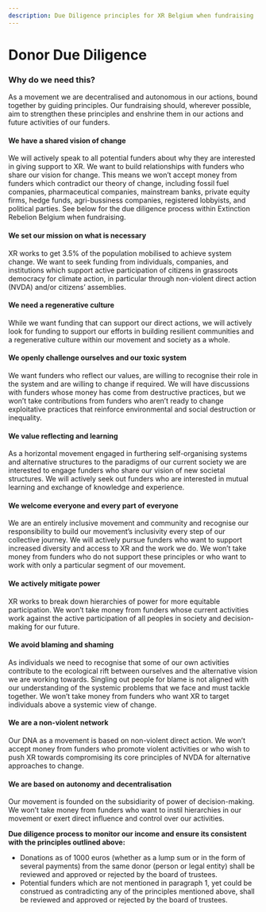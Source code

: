 ```yaml
---
description: Due Diligence principles for XR Belgium when fundraising
---
```


# Donor Due Diligence

### Why do we need this? 

As a movement we are decentralised and autonomous in our actions, bound together by guiding principles. Our fundraising should, wherever possible, aim to strengthen these principles and enshrine them in our actions and future activities of our funders.

#### We have a shared vision of change 

We will actively speak to all potential funders about why they are interested in giving support to XR. We want to build relationships with funders who share our vision for change. This means we won’t accept money from funders which contradict our theory of change, including fossil fuel companies, pharmaceutical companies, mainstream banks, private equity firms, hedge funds, agri-bussiness companies, registered lobbyists, and political parties. See below for the due diligence process within Extinction Rebelion Belgium when fundraising.

#### We set our mission on what is necessary 

XR works to get 3.5% of the population mobilised to achieve system change. We want to seek funding from individuals, companies, and institutions which support active participation of citizens in grassroots democracy for climate action, in particular through non-violent direct action \(NVDA\) and/or citizens’ assemblies.

#### We need a regenerative culture 

While we want funding that can support our direct actions, we will actively look for funding to support our efforts in building resilient communities and a regenerative culture within our movement and society as a whole.

#### We openly challenge ourselves and our toxic system

We want funders who reflect our values, are willing to recognise their role in the system and are willing to change if required. We will have discussions with funders whose money has come from destructive practices, but we won’t take contributions from funders who aren’t ready to change exploitative practices that reinforce environmental and social destruction or inequality. 

#### We value reflecting and learning 

As a horizontal movement engaged in furthering self-organising systems and alternative structures to the paradigms of our current society we are interested to engage funders who share our vision of new societal structures. We will actively seek out funders who are interested in mutual learning and exchange of knowledge and experience.

#### We welcome everyone and every part of everyone 

We are an entirely inclusive movement and community and recognise our responsibility to build our movement’s inclusivity every step of our collective journey. We will actively pursue funders who want to support increased diversity and access to XR and the work we do. We won’t take money from funders who do not support these principles or who want to work with only a particular segment of our movement.

#### We actively mitigate power

XR works to break down hierarchies of power for more equitable participation. We won’t take money from funders whose current activities work against the active participation of all peoples in society and decision-making for our future.

#### We avoid blaming and shaming 

As individuals we need to recognise that some of our own activities contribute to the ecological rift between ourselves and the alternative vision we are working towards. Singling out people for blame is not aligned with our understanding of the systemic problems that we face and must tackle together. We won’t take money from funders who want XR to target individuals above a systemic view of change.

#### We are a non-violent network

Our DNA as a movement is based on non-violent direct action. We won’t accept money from funders who promote violent activities or who wish to push XR towards compromising its core principles of NVDA for alternative approaches to change.

#### We are based on autonomy and decentralisation 

Our movement is founded on the subsidiarity of power of decision-making. We won’t take money from funders who want to instil hierarchies in our movement or exert direct influence and control over our activities.

**Due diligence process to monitor our income and ensure its consistent with the principles outlined above:**

* Donations as of 1000 euros \(whether as a lump sum or in the form of several payments\) from the same donor \(person or legal entity\) shall be reviewed and approved or rejected by the board of trustees.
* Potential funders which are not mentioned in paragraph 1, yet could be construed as contradicting any of the principles mentioned above, shall be reviewed and approved or rejected by the board of trustees.

